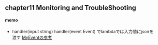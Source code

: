 ## chapter11 Monitoring and TroubleShooting

#### memo
- handler(input string)
handler(event Event) でlambdaでは入力値にjsonを渡す
[MyEventの参考](https://dev.classmethod.jp/articles/aws-lambda-supports-go/)

